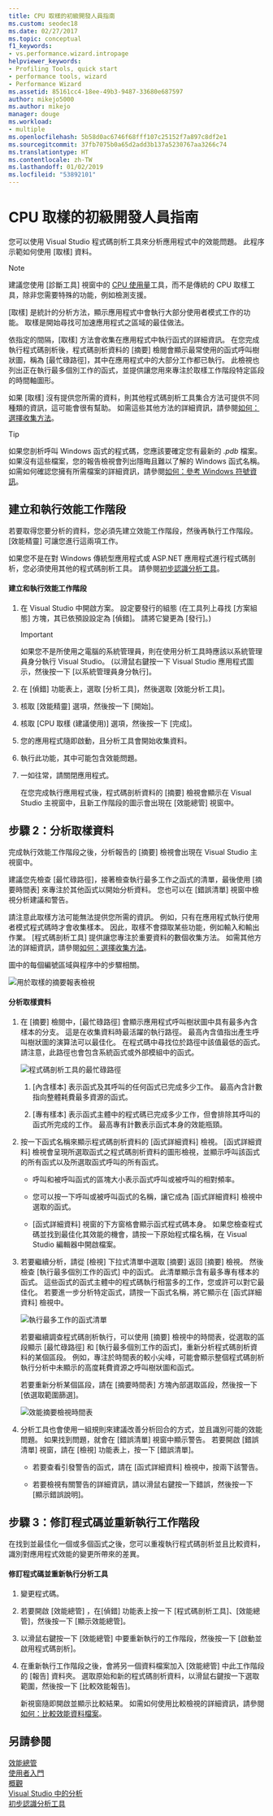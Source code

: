 ```yaml
---
title: CPU 取樣的初級開發人員指南
ms.custom: seodec18
ms.date: 02/27/2017
ms.topic: conceptual
f1_keywords:
- vs.performance.wizard.intropage
helpviewer_keywords:
- Profiling Tools, quick start
- performance tools, wizard
- Performance Wizard
ms.assetid: 85161cc4-18ee-49b3-9487-33680e687597
author: mikejo5000
ms.author: mikejo
manager: douge
ms.workload:
- multiple
ms.openlocfilehash: 5b58d0ac6746f68fff107c25152f7a897c8df2e1
ms.sourcegitcommit: 37fb7075b0a65d2add3b137a5230767aa3266c74
ms.translationtype: HT
ms.contentlocale: zh-TW
ms.lasthandoff: 01/02/2019
ms.locfileid: "53892101"
---
```

# <a name="beginners-guide-to-cpu-sampling"></a>CPU 取樣的初級開發人員指南
您可以使用 Visual Studio 程式碼剖析工具來分析應用程式中的效能問題。 此程序示範如何使用 [取樣] 資料。

> [!NOTE]
>  建議您使用 [診斷工具] 視窗中的 [CPU 使用量](../profiling/beginners-guide-to-performance-profiling.md)工具，而不是傳統的 CPU 取樣工具，除非您需要特殊的功能，例如檢測支援。
  
 [取樣] 是統計的分析方法，顯示應用程式中會執行大部分使用者模式工作的功能。 取樣是開始尋找可加速應用程式之區域的最佳做法。  
  
 依指定的間隔，[取樣] 方法會收集在應用程式中執行函式的詳細資訊。 在您完成執行程式碼剖析後，程式碼剖析資料的 [摘要] 檢閱會顯示最常使用的函式呼叫樹狀圖，稱為 [最忙碌路徑]，其中在應用程式中的大部分工作都已執行。 此檢視也列出正在執行最多個別工作的函式，並提供讓您用來專注於取樣工作階段特定區段的時間軸圖形。  
  
 如果 [取樣] 沒有提供您所需的資料，則其他程式碼剖析工具集合方法可提供不同種類的資訊，這可能會很有幫助。 如需這些其他方法的詳細資訊，請參閱[如何：選擇收集方法](../profiling/how-to-choose-collection-methods.md)。  
  
> [!TIP]
>  如果您剖析呼叫 Windows 函式的程式碼，您應該要確定您有最新的 .*pdb* 檔案。 如果沒有這些檔案，您的報告檢視會列出隱晦且難以了解的 Windows 函式名稱。 如需如何確認您擁有所需檔案的詳細資訊，請參閱[如何：參考 Windows 符號資訊](../profiling/how-to-reference-windows-symbol-information.md)。  
  
## <a name="create-and-run-a-performance-session"></a>建立和執行效能工作階段  
 若要取得您要分析的資料，您必須先建立效能工作階段，然後再執行工作階段。 [效能精靈] 可讓您進行這兩項工作。  
  
 如果您不是在對 Windows 傳統型應用程式或 ASP.NET 應用程式進行程式碼剖析，您必須使用其他的程式碼剖析工具。 請參閱[初步認識分析工具](../profiling/profiling-feature-tour.md)。  
  
#### <a name="to-create-and-run-a-performance-session"></a>建立和執行效能工作階段  
  
1.  在 Visual Studio 中開啟方案。 設定要發行的組態 (在工具列上尋找 [方案組態] 方塊，其已依預設設定為 [偵錯]。 請將它變更為 [發行]。)  
  
    > [!IMPORTANT]
    >  如果您不是所使用之電腦的系統管理員，則在使用分析工具時應該以系統管理員身分執行 Visual Studio。 (以滑鼠右鍵按一下 Visual Studio 應用程式圖示，然後按一下 [以系統管理員身分執行]。  
  
2.  在 [偵錯] 功能表上，選取 [分析工具]，然後選取 [效能分析工具]。  
  
3.  核取 [效能精靈] 選項，然後按一下 [開始]。  
  
4.  核取 [CPU 取樣 (建議使用)] 選項，然後按一下 [完成]。  
  
5.  您的應用程式隨即啟動，且分析工具會開始收集資料。  
  
6.  執行此功能，其中可能包含效能問題。  
  
7.  一如往常，請關閉應用程式。  
  
     在您完成執行應用程式後，程式碼剖析資料的 [摘要] 檢視會顯示在 Visual Studio 主視窗中，且新工作階段的圖示會出現在 [效能總管] 視窗中。  
  
## <a name="step-2-analyze-sampling-data"></a>步驟 2：分析取樣資料  
 完成執行效能工作階段之後，分析報告的 [摘要] 檢視會出現在 Visual Studio 主視窗中。  
  
 建議您先檢查 [最忙碌路徑]，接著檢查執行最多工作之函式的清單，最後使用 [摘要時間表] 來專注於其他函式以開始分析資料。 您也可以在 [錯誤清單] 視窗中檢視分析建議和警告。  
  
 請注意此取樣方法可能無法提供您所需的資訊。 例如，只有在應用程式執行使用者模式程式碼時才會收集樣本。 因此，取樣不會擷取某些功能，例如輸入和輸出作業。 [程式碼剖析工具] 提供讓您專注於重要資料的數個收集方法。 如需其他方法的詳細資訊，請參閱[如何：選擇收集方法](../profiling/how-to-choose-collection-methods.md)。  
  
 圖中的每個編號區域與程序中的步驟相關。  
  
 ![用於取樣的摘要報表檢視](../profiling/media/summary_sampling.png "Summary_Sampling")  
  
#### <a name="to-analyze-sampling-data"></a>分析取樣資料  
  
1.  在 [摘要] 檢閱中，[最忙碌路徑] 會顯示應用程式呼叫樹狀圖中具有最多內含樣本的分支。 這是在收集資料時最活躍的執行路徑。 最高內含值指出產生呼叫樹狀圖的演算法可以最佳化。 在程式碼中尋找位於路徑中該值最低的函式。 請注意，此路徑也會包含系統函式或外部模組中的函式。  
  
     ![程式碼剖析工具的最忙碌路徑](../profiling/media/profiler_hotpath.png "Profiler_HotPath")  
  
    1.  [內含樣本] 表示函式及其呼叫的任何函式已完成多少工作。 最高內含計數指向整體耗費最多資源的函式。  
  
    2.  [專有樣本] 表示函式主體中的程式碼已完成多少工作，但會排除其呼叫的函式所完成的工作。 最高專有計數表示函式本身的效能瓶頸。  
  
2.  按一下函式名稱來顯示程式碼剖析資料的 [函式詳細資料] 檢視。 [函式詳細資料] 檢視會呈現所選取函式之程式碼剖析資料的圖形檢視，並顯示呼叫該函式的所有函式以及所選取函式呼叫的所有函式。  
  
    -   呼叫和被呼叫函式的區塊大小表示函式呼叫或被呼叫的相對頻率。  
  
    -   您可以按一下呼叫或被呼叫函式的名稱，讓它成為 [函式詳細資料] 檢視中選取的函式。  
  
    -   [函式詳細資料] 視窗的下方窗格會顯示函式程式碼本身。 如果您檢查程式碼並找到最佳化其效能的機會，請按一下原始程式檔名稱，在 Visual Studio 編輯器中開啟檔案。  
  
3.  若要繼續分析，請從 [檢視] 下拉式清單中選取 [摘要] 返回 [摘要] 檢視。 然後檢查 [執行最多個別工作的函式] 中的函式。 此清單顯示含有最多專有樣本的函式。 這些函式的函式主體中的程式碼執行相當多的工作，您或許可以對它最佳化。 若要進一步分析特定函式，請按一下函式名稱，將它顯示在 [函式詳細資料] 檢視中。  
  
     ![執行最多工作的函式清單](../profiling/media/functions_mostwork.png "Functions_MostWork")  
  
     若要繼續調查程式碼剖析執行，可以使用 [摘要] 檢視中的時間表，從選取的區段顯示 [最忙碌路徑] 和 [執行最多個別工作的函式]，重新分析程式碼剖析資料的某個區段。 例如，專注於時間表的較小尖峰，可能會顯示整個程式碼剖析執行分析中未顯示的高度耗費資源之呼叫樹狀圖和函式。  
  
     若要重新分析某個區段，請在 [摘要時間表] 方塊內部選取區段，然後按一下 [依選取範圍篩選]。  
  
     ![效能摘要檢視時間表](../profiling/media/performancesummary.png "PerformanceSummary")  
  
4.  分析工具也會使用一組規則來建議改善分析回合的方式，並且識別可能的效能問題。 如果找到問題，就會在 [錯誤清單] 視窗中顯示警告。 若要開啟 [錯誤清單] 視窗，請在 [檢視] 功能表上，按一下 [錯誤清單]。  
  
    -   若要查看引發警告的函式，請在 [函式詳細資料] 檢視中，按兩下該警告。  
  
    -   若要檢視有關警告的詳細資訊，請以滑鼠右鍵按一下錯誤，然後按一下 [顯示錯誤說明]。  
  
## <a name="step-3-revise-code-and-rerun-a-session"></a>步驟 3：修訂程式碼並重新執行工作階段  
 在找到並最佳化一個或多個函式之後，您可以重複執行程式碼剖析並且比較資料，識別對應用程式效能的變更所帶來的差異。  
  
#### <a name="to-revise-code-and-rerun-the-profiler"></a>修訂程式碼並重新執行分析工具  
  
1.  變更程式碼。  
  
2.  若要開啟 [效能總管] ，在[偵錯] 功能表上按一下 [程式碼剖析工具]、[效能總管]，然後按一下 [顯示效能總管]。  
  
3.  以滑鼠右鍵按一下 [效能總管] 中要重新執行的工作階段，然後按一下 [啟動並啟用程式碼剖析]。  
  
4.  在重新執行工作階段之後，會將另一個資料檔案加入 [效能總管] 中此工作階段的 [報告] 資料夾。 選取原始和新的程式碼剖析資料，以滑鼠右鍵按一下選取範圍，然後按一下 [比較效能報告]。  
  
     新視窗隨即開啟並顯示比較結果。 如需如何使用比較檢視的詳細資訊，請參閱[如何：比較效能資料檔案](../profiling/how-to-compare-performance-data-files.md)。
  
## <a name="see-also"></a>另請參閱  
 [效能總管](../profiling/performance-explorer.md)   
 [使用者入門](../profiling/getting-started-with-performance-tools.md)   
 [概觀](../profiling/overviews-performance-tools.md)  
 [Visual Studio 中的分析](../profiling/index.md)  
 [初步認識分析工具](../profiling/profiling-feature-tour.md)
